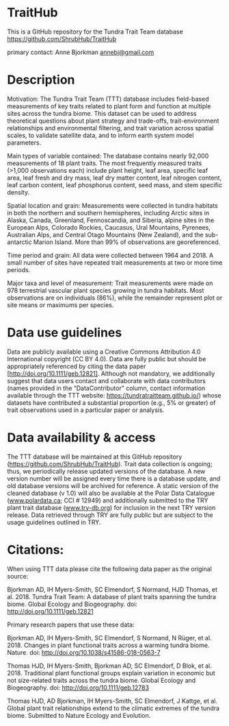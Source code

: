 # TraitHub
This is a GitHub repository for the Tundra Trait Team database
https://github.com/ShrubHub/TraitHub

primary contact: Anne Bjorkman <annebj@gmail.com>

# Description
Motivation: The Tundra Trait Team (TTT) database includes field-based measurements of key traits related to plant form and function at multiple sites across the tundra biome. This dataset can be used to address theoretical questions about plant strategy and trade-offs, trait-environment relationships and environmental filtering, and trait variation across spatial scales, to validate satellite data, and to inform earth system model parameters. 

Main types of variable contained: The database contains nearly 92,000 measurements of 18 plant traits. The most frequently measured traits (>1,000 observations each) include plant height, leaf area, specific leaf area, leaf fresh and dry mass, leaf dry matter content, leaf nitrogen content, leaf carbon content, leaf phosphorus content, seed mass, and stem specific density.

Spatial location and grain: Measurements were collected in tundra habitats in both the northern and southern hemispheres, including Arctic sites in Alaska, Canada, Greenland, Fennoscandia, and Siberia, alpine sites in the European Alps, Colorado Rockies, Caucasus, Ural Mountains, Pyrenees, Australian Alps, and Central Otago Mountains (New Zealand), and the sub-antarctic Marion Island. More than 99% of observations are georeferenced. 

Time period and grain: All data were collected between 1964 and 2018. A small number of sites have repeated trait measurements at two or more time periods.

Major taxa and level of measurement: Trait measurements were made on 978 terrestrial vascular plant species growing in tundra habitats. Most observations are on individuals (86%), while the remainder represent plot or site means or maximums per species.

# Data use guidelines
Data are publicly available using a Creative Commons Attribution 4.0 International copyright (CC BY 4.0).  Data are fully public but should be appropriately referenced by citing the data paper [http://doi.org/10.1111/geb.12821]. Although not mandatory, we additionally suggest that data users contact and collaborate with data contributors (names provided in the “DataContributor” column, contact information available through the TTT website: https://tundratraitteam.github.io/) whose datasets have contributed a substantial proportion (e.g., 5% or greater) of trait observations used in a particular paper or analysis.

# Data availability & access
The TTT database will be maintained at this GitHub repository (https://github.com/ShrubHub/TraitHub). Trait data collection is ongoing; thus, we periodically release updated versions of the database. A new version number will be assigned every time there is a database update, and old database versions will be archived for reference. A static version of the cleaned database (v 1.0) will also be available at the Polar Data Catalogue (www.polardata.ca; CCI # 12949) and additionally submitted to the TRY plant trait database (www.try-db.org) for inclusion in the next TRY version release. Data retrieved through TRY are fully public but are subject to the usage guidelines outlined in TRY. 

# Citations:
When using TTT data please cite the following data paper as the original source: 

Bjorkman AD, IH Myers-Smith, SC Elmendorf, S Normand, HJD Thomas, et al. 2018. Tundra Trait Team: A database of plant traits spanning the tundra biome. Global Ecology and Biogeography. doi: http://doi.org/10.1111/geb.12821

Primary research papers that use these data:

Bjorkman AD, IH Myers-Smith, SC Elmendorf, S Normand, N Rüger, et al. 2018. Changes in plant functional traits across a warming tundra biome. Nature. doi: http://doi.org/10.1038/s41586-018-0563-7

Thomas HJD, IH Myers-Smith, Bjorkman AD, SC Elmendorf, D Blok, et al. 2018. Traditional plant functional groups explain variation in economic but not size-related traits across the tundra biome. Global Ecology and Biogeography. doi: http://doi.org/10.1111/geb.12783

Thomas HJD, AD Bjorkman, IH Myers-Smith, SC Elmendorf, J Kattge, et al. Global plant trait relationships extend to the climatic extremes of the tundra biome. Submitted to Nature Ecology and Evolution.
